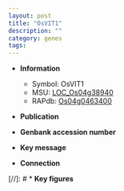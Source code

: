 ```yaml
---
layout: post
title: "OsVIT1"
description: ""
category: genes
tags: 
---
```


* **Information**  
    + Symbol: OsVIT1  
    + MSU: [LOC_Os04g38940](http://rice.uga.edu/cgi-bin/ORF_infopage.cgi?orf=LOC_Os04g38940)  
    + RAPdb: [Os04g0463400](http://rapdb.dna.affrc.go.jp/viewer/gbrowse_details/irgsp1?name=Os04g0463400)  

* **Publication**  

* **Genbank accession number**  

* **Key message**  

* **Connection**  

[//]: # * **Key figures**  


